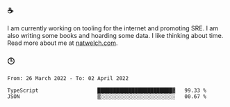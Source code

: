 ### ☕

I am currently working on tooling for the internet and promoting SRE. I am also writing some books and hoarding some data. I like thinking about time. Read more about me at [natwelch.com](https://natwelch.com).

### 🕒

<!--START_SECTION:waka-->

```text
From: 26 March 2022 - To: 02 April 2022

TypeScript                   ████████████████████████▓   99.33 %
JSON                         ▒░░░░░░░░░░░░░░░░░░░░░░░░   00.67 %
```

<!--END_SECTION:waka-->
